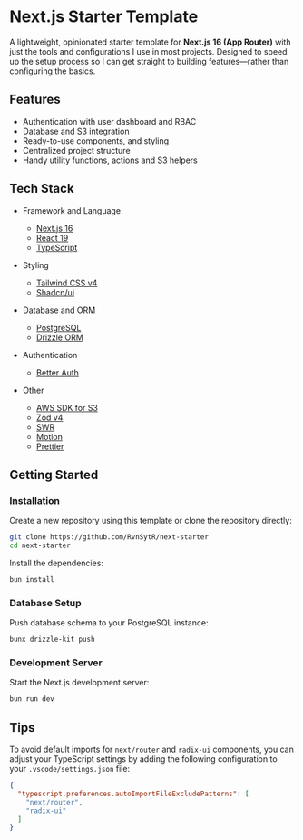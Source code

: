 # Next.js Starter Template

A lightweight, opinionated starter template for **Next.js 16 (App Router)** with just the tools and configurations I use in most projects. Designed to speed up the setup process so I can get straight to building features—rather than configuring the basics.

## Features

- Authentication with user dashboard and RBAC
- Database and S3 integration
- Ready-to-use components, and styling
- Centralized project structure
- Handy utility functions, actions and S3 helpers

## Tech Stack

- Framework and Language
  - [Next.js 16](https://nextjs.org)
  - [React 19](https://react.dev)
  - [TypeScript](https://www.typescriptlang.org)

- Styling
  - [Tailwind CSS v4](https://tailwindcss.com)
  - [Shadcn/ui](https://ui.shadcn.com)

- Database and ORM
  - [PostgreSQL](https://www.postgresql.org)
  - [Drizzle ORM](https://orm.drizzle.team)

- Authentication
  - [Better Auth](https://better-auth.com)

- Other
  - [AWS SDK for S3](https://github.com/aws/aws-sdk-js-v3/tree/main/clients/client-s3)
  - [Zod v4](https://zod.dev)
  - [SWR](https://swr.vercel.app/)
  - [Motion](https://motion.dev)
  - [Prettier](https://prettier.io)

## Getting Started

### Installation

Create a new repository using this template or clone the repository directly:

```sh
git clone https://github.com/RvnSytR/next-starter
cd next-starter
```

Install the dependencies:

```sh
bun install
```

### Database Setup

Push database schema to your PostgreSQL instance:

```sh
bunx drizzle-kit push
```

### Development Server

Start the Next.js development server:

```sh
bun run dev
```

## Tips

To avoid default imports for `next/router` and `radix-ui` components, you can adjust your TypeScript settings by adding the following configuration to your `.vscode/settings.json` file:

```json
{
  "typescript.preferences.autoImportFileExcludePatterns": [
    "next/router",
    "radix-ui"
  ]
}
```
